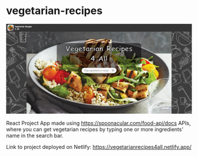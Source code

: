# vegetarian-recipes

![](src/images/screenshot.PNG)

React Project App made using https://spoonacular.com/food-api/docs APIs, where you can get vegetarian recipes by typing one or more ingredients' name in the search bar.

Link to project deployed on Netlify: https://vegetarianrecipes4all.netlify.app/
